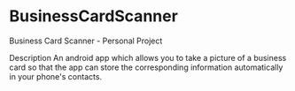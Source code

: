 # BusinessCardScanner
Business Card Scanner - Personal Project

Description An android app which allows you to take a picture of a business card so that the app can store the corresponding information automatically in your phone's contacts.
